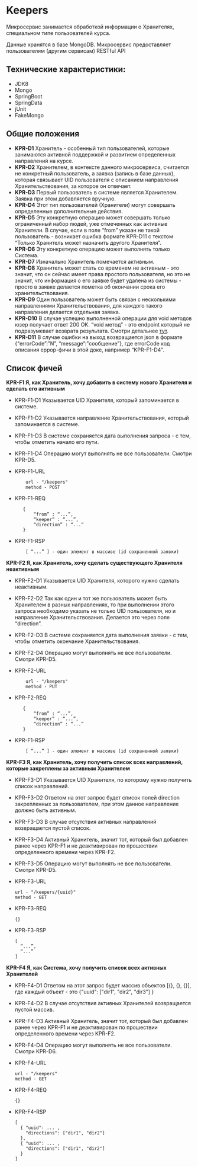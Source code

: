 # Keepers

Микросервис занимается обработкой информации о Хранителях, специальном типе пользователей курса. 

Данные хранятся в базе MongoDB. Микросервис предоставляет пользователям (другим сервисам) RESTful API


## Технические характеристики:

* JDK8
* Mongo
* SpringBoot
* SpringData
* jUnit
* FakeMongo 

## Общие положения

* **KPR-D1** Хранитель - особенный тип пользователей, которые занимаются активной поддержкой и развитием определенных направлений на курсе.
* **KPR-D2** Хранителем, в контексте данного микросервиса, считается не конкретный пользователь, а заявка (запись в базе данных), которая связывает UID пользователя с описанием направления Хранительствования, за которое он отвечает.
* **KPR-D3** Первый пользователь в системе является Хранителем. Заявка при этом добавляется вручную.
* **KPR-D4** Этот тип пользователей (Хранители) могут совершать определенные дополнительные действия. 
* **KPR-D5** Эту конкретную операцию может совершать только ограниченный набор людей, уже отмеченных как активные Хранители. В случае, если в поле “from” указан не такой пользователь - возникает ошибка формате KPR-D11 с текстом “Только Хранитель может назначить другого Хранителя”.
* **KPR-D6** Эту конкретную операцию может выполнять только Система.
* **KPR-D7** Изначально Хранитель помечается активным.
* **KPR-D8** Хранитель может стать со временем не активным - это значит, что он сейчас имеет права простого пользователя, но это не значит, что информация о его заявке будет удалена из системы - просто в заявке делается пометка об окончании срока его хранительствования.
* **KPR-D9** Один пользователь может быть связан с несколькими направлениями Хранительствования, для каждого такого направления делается отдельная заявка. 
* **KPR-D10** В случае успешно выполненной операции для void методов юзер получает ответ 200 OK. “void метод” - это endpoint который не подразумевает возврата результата. Смотри детальнее [тут](https://ru.wikipedia.org/wiki/%D0%A1%D0%BF%D0%B8%D1%81%D0%BE%D0%BA_%D0%BA%D0%BE%D0%B4%D0%BE%D0%B2_%D1%81%D0%BE%D1%81%D1%82%D0%BE%D1%8F%D0%BD%D0%B8%D1%8F_HTTP#200).
* **KPR-D11** В случае ошибки на выход возвращается json в формате {“errorCode”:”N”, “message”:”сообщение”}, где errorCode код описания еррор-фичи в этой доке, например “KPR-F1-D4”.

## Список фичей

**KPR-F1 Я, как Хранитель, хочу добавить в систему нового Хранителя и сделать его активным**

* KPR-F1-D1 Указывается UID Хранителя, который запоминается в системе.
* KPR-F1-D2 Указывается направление Хранительствования, который запоминается в системе. 
* KPR-F1-D3 В системе сохраняется дата выполнения запроса - с тем, чтобы отметить начало его пути.
* KPR-F1-D4 Операцию могут выполнять не все пользователи. Смотри KPR-D5.

* KPR-F1-URL
  ```
      url - "/keepers"
      method - POST
  ```
* KPR-F1-REQ
   ```
      {
          “from” : “...”,
          “keeper” : “...”,
          “direction” : “...”
      }
   ```
* KPR-F1-RSP
    ```
        [ “...” ] - один элемент в массиве (id сохраненной заявки)
    ```

**KPR-F2 Я, как Хранитель, хочу сделать существующего Хранителя неактивным**

* KPR-F2-D1 Указывается UID Хранителя, которого нужно сделать неактивным.
* KPR-F2-D2 Так как один и тот же пользователь может быть Хранителем в разных направлениях, то при выполнении этого запроса необходимо указать не только UID пользователя, но и направление Хранительствования. Делается это через поле “direction”.
* KPR-F2-D3 В системе сохраняется дата выполнения заявки - с тем, чтобы отметить окончание Хранительствования.
* KPR-F2-D4 Операцию могут выполнять не все пользователи. Смотри KPR-D5.

* KPR-F2-URL
  ```
      url - "/keepers"
      method - PUT
  ```
* KPR-F2-REQ
   ```
      {
          “from” : “...”,
          “keeper” : “...”,
          “direction” : “...”
      }
   ```
   
* KPR-F1-RSP
    ```
        [ “...” ] - один элемент в массиве (id сохраненной заявки)
    ```
    

**KPR-F3 Я, как Хранитель, хочу получить список всех направлений, которые закреплены за активным Хранителем**

* KPR-F3-D1 Указывается UID Хранителя, по которому нужно получить список направлений.
* KPR-F3-D2 Ответом на этот запрос будет список полей direction закрепленных за пользователем, при этом данное направление должно быть активным.
* KPR-F3-D3 В случае отсутствия активных направлений возвращается пустой список.
* KPR-F3-D4 Активный Хранитель, значит тот, который был добавлен ранее через KPR-F1 и не деактивирован по прошествии определенного времени через KPR-F2.
* KPR-F3-D5 Операцию могут выполнять не все пользователи. Смотри KPR-D5.

* KPR-F3-URL
    ```
    url - "/keepers/{uuid}"
    method - GET
    ```

* KPR-F3-REQ
   ```
   {}
   ```

* KPR-F3-RSP 
    ```
    [ 
      “...”,
      “...”
    ]
    ```
    
**KPR-F4 Я, как Система, хочу получить список всех активных Хранителей**

* KPR-F4-D1 Ответом на этот запрос будет массив объектов [{}, {}, {}], где каждый объект - это {"uuid": ["dir1", "dir2", "dir3"] }
* KPR-F4-D2 В случае отсутствия активных Хранителей возвращается пустой массив.
* KPR-F4-D3 Активный Хранитель, значит тот, который был добавлен ранее через KPR-F1 и не деактивирован по прошествии определенного времени через KPR-F2.
* KPR-F4-D4 Операцию могут выполнять не все пользователи. Смотри KPR-D6.

* KPR-F4-URL
    ```
    url - "/keepers"
    method - GET
    ```

* KPR-F4-REQ
   ```
   {}
   ```
* KPR-F4-RSP 
    ```
    [
      { "uuid": ... ,
        "directions": ["dir1", "dir2"]
      },
      { "uuid": ... ,
        "directions": ["dir1", "dir2"]
      }
    ]
    ```